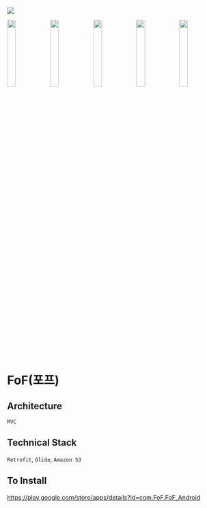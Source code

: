 
<img src="https://user-images.githubusercontent.com/60344240/113408279-04f92800-93ea-11eb-9d10-482aac0778cd.png"/>

<img src="https://user-images.githubusercontent.com/60344240/116510348-bb73fe00-a8ff-11eb-8670-9a70dbb884b3.png" width="20%"/><img src="https://user-images.githubusercontent.com/60344240/116510349-bc0c9480-a8ff-11eb-9bbe-0d352c71dcda.png" width="20%"/><img src="https://user-images.githubusercontent.com/60344240/116510351-bca52b00-a8ff-11eb-8608-9d8797c82a75.png" width="20%"/><img src="https://user-images.githubusercontent.com/60344240/116510356-bd3dc180-a8ff-11eb-8ade-8f7957707ec8.png" width="20%"/><img src="https://user-images.githubusercontent.com/60344240/116510359-bdd65800-a8ff-11eb-817a-ddfa47c4f4a9.png" width="20%"/>

# FoF(포프)
## Architecture
`MVC`

## Technical Stack
`Retrofit`, `Glide`, `Amazon S3`

## To Install
https://play.google.com/store/apps/details?id=com.FoF.FoF_Android
